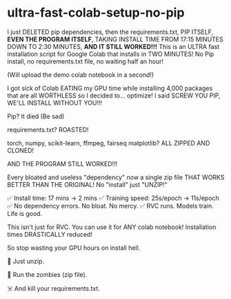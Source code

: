 # ultra-fast-colab-setup-no-pip
I just DELETED pip dependencies, then the requirements.txt, PIP ITSELF, **EVEN THE PROGRAM ITSELF**, TAKING INSTALL TIME FROM 17:15 MINUTES DOWN TO 2:30 MINUTES, **AND IT STILL WORKED!!!** This is an ULTRA fast installation script for Google Colab that installs in TWO MINUTES! No Pip install, no requirements.txt file, no waiting half an hour!

(Will upload the demo colab notebook in a second!)


I got sick of Colab EATING my GPU time while installing 4,000 packages that are all WORTHLESS so I decided to... optimize! I said SCREW YOU PIP, WE'LL INSTALL WITHOUT YOU!!!

Pip? It died (Be sad)

requirements.txt? ROASTED!

torch, numpy, scikit-learn, ffmpeg, fairseq matplotlib? ALL ZIPPED AND CLONED!

AND THE PROGRAM STILL WORKED!!!

Every bloated and useless "dependency" now a single zip file THAT WORKS BETTER THAN THE ORIGINAL! No "install" just "UNZIP!"

✅ Install time: 17 mins → 2 mins
✅ Training speed: 25s/epoch → 11s/epoch
✅ No dependency errors. No bloat. No mercy.
✅ RVC runs. Models train. Life is good.

This isn't just for RVC. You can use it for ANY colab notebook! Installation times DRASTICALLY reduced!

So stop wasting your GPU hours on install hell.

💾 Just unzip.

🧟 Run the zombies (zip file).

☠️ And kill your requirements.txt.
